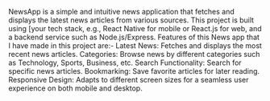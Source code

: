 NewsApp is a simple and intuitive news application that fetches and displays the latest news articles from various sources. This project is built using [your tech stack, e.g., React Native for mobile or React.js for web, and a backend service such as Node.js/Express.
Features of this News app that I have made in this project are:-
Latest News: Fetches and displays the most recent news articles.
Categories: Browse news by different categories such as Technology, Sports, Business, etc.
Search Functionality: Search for specific news articles.
Bookmarking: Save favorite articles for later reading.
Responsive Design: Adapts to different screen sizes for a seamless user experience on both mobile and desktop.
